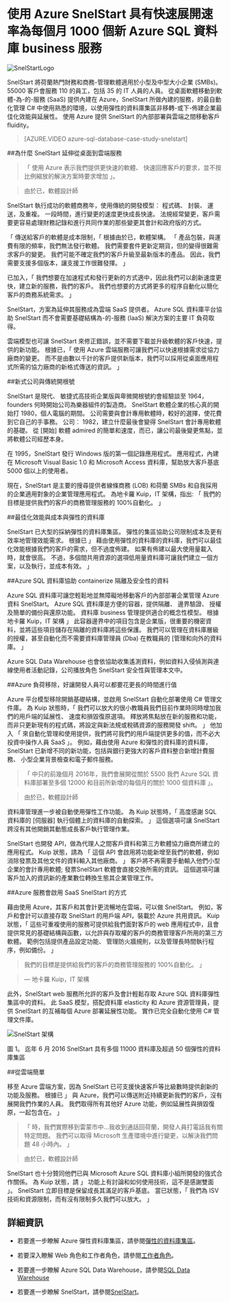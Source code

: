 <properties
   pageTitle="Azure SQL 資料庫 Azure 案例研究 Snelstart |Microsoft Azure"
   description="深入了解 SnelStart 快速展開速率為每個月 1000 個新 Azure SQL 資料庫 business 服務所使用的 SQL 資料庫"
   services="sql-database"
   documentationCenter=""
   authors="CarlRabeler"
   manager="jhubbard"
   editor=""/>

<tags
   ms.service="sql-database"
   ms.devlang="NA"
   ms.topic="article"
   ms.tgt_pltfrm="NA"
   ms.workload="NA"
   ms.date="09/08/2016"
   ms.author="carlrab"/>

# <a name="with-azure-snelstart-has-rapidly-expanded-its-business-services-at-a-rate-of-1000-new-azure-sql-databases-per-month"></a>使用 Azure SnelStart 具有快速展開速率為每個月 1000 個新 Azure SQL 資料庫 business 服務

![SnelStartLogo](./media/sql-database-implementation-snelstart/snelstartlogo.png)

SnelStart 將荷蘭熱門財務和商務-管理軟體適用於小型及中型大小企業 (SMBs)。 55000 客戶會服務 110 的員工，包括 35 的 IT 人員的人員。 從桌面軟體移動到軟體-為-的-服務 (SaaS) 提供內建在 Azure，SnelStart 所做內建的服務，的最自動化管理 C# 中使用熟悉的環境，以使用彈性的資料庫集區非移轉-或下-佈建企業最佳化效能與延展性。 使用 Azure 提供 SnelStart 的內部部署與雲端之間移動客戶 fluidity。

> [AZURE.VIDEO azure-sql-database-case-study-snelstart]

##<a name="why-snelstart-extended-services-from-the-desktop-to-the-cloud"></a>為什麼 SnelStart 延伸從桌面到雲端服務

> 「 使用 Azure 表示我們提供更快速的軟體、 快速回應客戶的要求，並不按比例縮放的解決方案時要求增加 」。

> 由於已，軟體設計師

SnelStart 執行成功的軟體商務年，使用傳統的開發模型︰ 程式碼、 封裝、 運送，及重複。 一段時間，進行變更的速度更快成長快速。 法規經常變更，客戶需要更容易處理財務記錄和進行共同作業的那些變更其會計和政府版的方式。

「 傳送給客戶的軟體是成本限制，「 根據由於已，軟體架構。 「 產品包裝，與運費有限的頻率，我們無法發行軟體。 我們需要套件更新定期貨，但的變得很難需求客戶的變更。 我們可能不確定我們的客戶升級至最新版本的產品。 因此，我們需要支援多個版本，讓支援工作很難發揮。 」

已加入，「 我們想要在加速程式和發行更新的方式適中，因此我們可以創新速度更快，建立新的服務，我們的客戶。 我們也想要的方式將更多的程序自動化以簡化客戶的商務系統需求。 」

SnelStart，方案為延伸其服務成為雲端 SaaS 提供者。 Azure SQL 資料庫平台協助 SnelStart 而不會需要基礎結構為-的-服務 (IaaS) 解決方案的主要 IT 負荷取得。

雲端模型也可讓 SnelStart 來修正錯誤，並不需要下載並升級軟體的客戶快速，提供的新功能。 根據已，「 使用 Azure 雲端服務可讓我們可以快速根據需求從協力廠商的變更。 而不是由數以千計的客戶提供新版本，我們可以採用從桌面應用程式所需的協力廠商的新格式傳送的資訊。 」

##<a name="a-modern-company-with-traditional-roots"></a>新式公司與傳統開根號

SnelStart 是現代、 敏捷式高技術企業版與卑微開根號約會經驗談至 1964，founders 何時開始公司為樂器組件的製造商。 SnelStart 軟體企業的核心真的開始打 1980，個人電腦的期間。 公司需要與會計專用軟體時，較好的選擇，使花費到它自己的手事務。 公司︰ 1982，建立什麼最後會變得 SnelStart 會計專用軟體的基礎。 從 [開始] 軟體 admired 的簡單和速度，而已，讓公司最後變更焦點，並將軟體公司經歷本身。

在 1995，SnelStart 發行 Windows 版的第一個記錄應用程式。 應用程式，內建在 Microsoft Visual Basic 1.0 和 Microsoft Access 資料庫，幫助放大客戶基底 5000 個以上的使用者。

現在，SnelStart 是主要的搜尋提供者線條商務 (LOB) 和荷蘭 SMBs 和自我採用的企業適用對象的企業管理應用程式。 為地卡羅 Kuip，IT 架構，指出: 「 我們的目標是提供我們的客戶的商務管理服務的 100%自動化。 」

##<a name="optimizing-performance-and-cost-with-elastic-pools"></a>最佳化效能與成本與彈性的資料庫

SnelStart 已大型的採納彈性的資料庫集區。 彈性的集區協助公司限制成本及更有效率地管理效能需求。 根據已 」 藉由使用彈性的資料庫的資料庫，我們可以最佳化效能根據我們的客戶的需求，但不過度佈建。 如果有佈建以最大使用量載入時，就會很高。 不過，多個間共用資源的選項低用量資料庫可讓我們建立一個方案，以及執行，並成本有效。 」

##<a name="azure-sql-databases-help-containerize-data-for-isolation-and-security"></a>Azure SQL 資料庫協助 containerize 隔離及安全性的資料 

Azure SQL 資料庫可讓您輕鬆地並無障礙地移動客戶的內部部署企業管理 Azure 資料 SnelStart。 Azure SQL 資料庫是方便的容器，提供隔離、 邊界驗證、 授權及簡單的備份與還原功能。 資料庫 business 管理提供適合的概念性模型。 根據地卡羅 Kuip，IT 架構 」 此容器邊界中的項目包含是企業版，很重要的機密資料，並將這些項目儲存在隔離的資料庫將這些保護。 我們可以管理在資料庫層級的授權，甚至自動化而不需要資料庫管理員 (Dba) 在教職員的 [管理和向外的資料庫。 」

Azure SQL Data Warehouse 也會依協助收集遙測資料，例如資料入侵偵測與連線使用者活動記錄，公司播放角色 SnelStart 安全性與管理本文中。

##<a name="azure-removes-overhead-so-that-developers-can-spend-more-time-delivering-value"></a>Azure 負荷移除，好讓開發人員可以都要花更長的時間進行值 

Azure 平台模型移除開銷基礎結構，並啟用 SnelStart 自動化部署使用 C# 管理文件庫。 為 Kuip 狀態時，「 我們可以放大的很小教職員我們目前作業時同時增加我們的用戶端的延展性、 速度和損毀復原選項。 釋放將焦點放在新的服務和功能，而非只更新現有的程式碼，將設定與新法規或稅碼資源的服務開發 shift。 」 他加入 「 來自動化管理和使用提供，我們將可我們的用戶端提供更多的值，而不必大投資中操作人員 SaaS 」。 例如，藉由使用 Azure 和彈性的資料庫的資料庫，SnelStart 已新增不同的新功能，包括與銀行更強大的客戶資料整合新增計費服務、 小型企業背景檢查和電子郵件服務。

> 「 中只的前幾個月 2016年，我們會展開從關於 5500 我們 Azure SQL 資料庫部署至多個 12000 和目前所新增的每個月的關於 1000 個資料庫 」。

> 由於已，軟體設計師

資料庫管理進一步被自動使用彈性工作功能。 為 Kuip 狀態時，「 高度感謝 SQL 資料庫的 [伺服器] 執行個體上的資料庫的自動探索。 」 這個選項可讓 SnelStart 跨沒有其他開銷其動態成長客戶執行管理作業。

SnelStart 也開發 API，做為代理人之間客戶資料和第三方軟體協力廠商所建立的應用程式。 Kuip 狀態，請為 「 這個 API 會啟用將功能新增至我們的軟體，例如消除發票及其他文件的資料輸入其他廠商。 」 客戶將不再需要手動輸入他們小型企業的會計專用軟體; 發票SnelStart 軟體會直接交換所需的資訊。 這個選項可讓客戶加入的資訊新的產業數位轉換生態其企業管理工作。  

##<a name="how-azure-services-enable-saas-for-snelstart"></a>Azure 服務會啟用 SaaS SnelStart 的方式

藉由使用 Azure，其客戶和其會計更流暢地在雲端，可以做 SnelStart。 例如，客戶和會計可以直接存取 SnelStart 的用戶端 API，裝載於 Azure 共用資訊。 Kuip 狀態，「 這些可重複使用的服務可提供給我們面對客戶的 web 應用程式中，且會提供常見的基礎結構與函數，以允許與存取權的客戶的商務管理客戶所用的第三方軟體。 範例包括提供產品設定功能、 管理防火牆規則，以及管理長時間執行程序，例如備份。 」

> 我們的目標是提供給我們的客戶的商務管理服務的 100%自動化。 」 

> — 地卡羅 Kuip，IT 架構

此外，SnelStart web 服務所允許的客戶及會計輕鬆存取 Azure SQL 資料庫彈性集區中的資料。 此 SaaS 模型，搭配資料庫 elasticity 和 Azure 資源管理員，提供 SnelStart 的互補每個 Azure 部署延展性功能。 實作已完全自動化使用 C# 管理文件庫。

![SnelStart 架構](./media/sql-database-implementation-snelstart/figure1.png)

圖 1。 迄年 6 月 2016 SnelStart 具有多個 11000 資料庫及超過 50 個彈性的資料庫集區
 
##<a name="simplicity-from-the-cloud"></a>從雲端簡單

移至 Azure 雲端方案，因為 SnelStart 已可支援快速客戶等比級數時提供創新的功能及服務。 根據已 」 與 Azure，我們可以傳送附近持續更新我們的客戶，沒有展開我們作業的人員。 我們取得所有其他好 Azure 功能，例如延展性與損毀復原，一起包含在。 」

> 「 時，我們實際移到雷蒙市中...我收到通話回荷蘭，開發人員打電話我有關特定問題。 我們可以取得 Microsoft 生產環境中進行變更，以解決我們問題 48 小時內。 」

> 由於已，軟體設計師

SnelStart 也十分贊同他們已與 Microsoft Azure SQL 資料庫小組所開發的強式合作關係。 為 Kuip 狀態，請 」 功能上有討論和如何使用技術，這不是感謝雙面 」。
SnelStart 立即目標是保留成長其滿足的客戶基底。 當已狀態，「 我們為 ISV 技術和資源限制，而有沒有限制多久我們可以放大。 」


## <a name="more-information"></a>詳細資訊

- 若要進一步瞭解 Azure 彈性資料庫集區，請參閱[彈性的資料庫集區](sql-database-elastic-pool.md)。

- 若要深入瞭解 Web 角色和工作者角色，請參閱[工作者角色](../fundamentals-introduction-to-azure.md#compute)。 

- 若要進一步瞭解 Azure SQL Data Warehouse，請參閱[SQL Data Warehouse](https://azure.microsoft.com/documentation/services/sql-data-warehouse/)

- 若要進一步瞭解 SnelStart，請參閱[SnelStart](http://www.snelstart.nl)。


